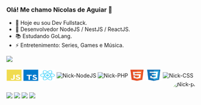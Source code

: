 ### Olá! Me chamo Nicolas de Aguiar 👋

 
- 🔭 Hoje eu sou Dev Fullstack.
- 🌱 Desenvolvedor NodeJS / NestJS / ReactJS.
- 📚 Estudando GoLang.
- ⚡ Entretenimento: Series, Games e Música.

<div>
<picture>
<source
  srcset="https://github-readme-stats.vercel.app/api?username=nicktoon21&show_icons=true&theme=dracula"
  media="(prefers-color-scheme: dark)"
/>
<source
  srcset="https://github-readme-stats.vercel.app/api?username=nicktoon21&show_icons=true"
  media="(prefers-color-scheme: light), (prefers-color-scheme: no-preference)"
/>
<img src="https://github-readme-stats.vercel.app/api?username=nicktoon21&show_icons=true" />
 </div>
<div style="display: inline_block"><br>
  <img align="center" alt="Nick-Js" height="30" width="40" src="https://raw.githubusercontent.com/devicons/devicon/master/icons/javascript/javascript-plain.svg">
  <img align="center" alt="Nick-Ts" height="30" width="40" src="https://raw.githubusercontent.com/devicons/devicon/master/icons/typescript/typescript-plain.svg">
  <img align="center" alt="Nick-React" height="30" width="40" src="https://raw.githubusercontent.com/devicons/devicon/master/icons/react/react-original.svg">
  <img align="center" alt="Nick-NodeJS" height="30" width="40" src="https://cdn.jsdelivr.net/gh/devicons/devicon/icons/nodejs/nodejs-plain.svg" />
  <img align="center" alt="Nick-PHP" height="30" width="40"src="https://cdn.jsdelivr.net/gh/devicons/devicon/icons/php/php-plain.svg" />
  <img align="center" alt="Nick-HTML" height="30" width="40" src="https://raw.githubusercontent.com/devicons/devicon/master/icons/html5/html5-original.svg">
  <img align="center" alt="Nick-CSS" height="30" width="40" src="https://raw.githubusercontent.com/devicons/devicon/master/icons/css3/css3-original.svg">
 <img align="center" alt="Nick-CSS" height="30" width="40" src="https://go.dev/blog/go-brand/Go-Logo/SVG/Go-Logo_Aqua.svg">
  <img align="right" alt="Nick-pic" height="150" style="border-radius:50px;"  src="https://pa1.narvii.com/6273/00fa11149311cbad8f7b83d2722e9c304c0002f6_hq.gif">
</div>

 ##
 
 <div>
 <a href="https://www.linkedin.com/in/nicolas-aguiar-0b7549171" target="_blank"><img src="https://img.shields.io/badge/-LinkedIn-%230077B5?style=for-the-badge&logo=linkedin&logoColor=white" target="_blank"></a>
  <a href="https://www.instagram.com/ntcnicolas" target="_blank"><img src="https://img.shields.io/badge/-Instagram-%23E4405F?style=for-the-badge&logo=instagram&logoColor=white" target="_blank"></a>
  <a href="https://www.facebook.com/NicolasAguiarKaammus" target="_blank"><img src="https://img.shields.io/badge/Facebook-1877F2?style=for-the-badge&logo=facebook&logoColor=white" target="_blank"></a>
  <a href="mailto:nicolas98aguiar@gmail.com?subject=Hello%20again" target="_blank"><img src="https://img.shields.io/badge/Gmail-D14836?style=for-the-badge&logo=gmail&logoColor=white" target="_blank"></a>
 </div>
